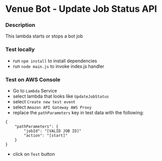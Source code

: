 Venue Bot - Update Job Status API
============

### Description
This lambda starts or stops a bot job

### Test locally
- run `npm install` to install dependencies
- run `node main.js` to invoke index.js handler

### Test on AWS Console
- Go to `Lambda` Service
- select lambda that looks like `UpdateJobStatus`
- select `Create new test event`
- select `Amazon API Gateway AWS Proxy`
- replace the `pathParameters` key in test data with the following:

```
{
    "pathParameters": {
        "jobId": "[VALID JOB ID]"
        "action": "[start]"
    }
}
```

- click on `Test` button